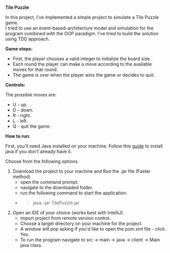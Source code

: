 <p><strong>Tile Puzzle</strong></p>
<p>In this project, I've implemented a simple project to simulate a Tile Puzzle game.<br />I tried to use an event-based-architecture model and simulation for the program combined with the OOP paradigm. I've tried to build the solution using TDD approach.</p>
<p><strong>Game steps:</strong></p>
<ul>
<li>First, the player chooses a valid integer to initialize the board size.</li>
<li>Each round the player can make a move according to the available moves for that round.</li>
<li>The game is over when the player wins the game or decides to quit.</li>
</ul>
<p><strong>Controls:</strong></p>
<p>The possible moves are:&nbsp;</p>
<ul>
<li>U - up.</li>
<li>D - down.</li>
<li>R - right.</li>
<li>L - left.</li>
<li>Q - quit the game.</li>
</ul>
<p><strong>How to run:</strong></p>
<p>First, you'll need Java installed on your machine. Follow&nbsp;this <a href="https://www.java.com/en/download/help/download_options.html">guide</a> to install java if you don't already have it.</p>
<p>Choose from the following options.</p>
<ol>
<li>Download the project to your machine and Run the .jar file (Faster method)&nbsp;
<ul>
<li>open the command prompt.</li>
<li>navigate to the downloaded folder.</li>
<li>run the following command to start the application:&nbsp;</li>
<li>
<blockquote>java -jar TilePuzzle.jar</blockquote>
</li>
</ul>
</li>
<li>Open an IDE of your choice (works best with IntelliJ).
<ul>
<li>import project from remote version control.</li>
<li>Choose a target directory on your machine for the project.</li>
<li>A window will pop asking if you'd like to open the pom.xml file - click Yes.</li>
<li>To run the program navigate to src -> main -> java -> client -> Main java class.</li>
</ul>
</li>
</ol>
